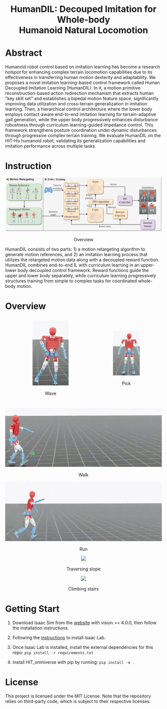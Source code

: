 <h1 align="center">HumanDIL: Decouped Imitation for Whole-body <br> Humanoid Natural Locomotion</h1>

# Abstract
Humanoid robot control based on imitation learning has become a research hotspot for enhancing complex terrain locomotion capabilities due to its effectiveness in transferring human motion dexterity and adaptability. We proposes a novel imitation learning-based control framework called Human Decoupled Imitation Learning (HumanDIL). In it, a motion primitive reconstruction-based action redirection mechanism that extracts human "key skill set" and establishes a bipedal motion feature space, significantly improving data utilization and cross-terrain generalization in imitation learning. Then, a hierarchical control architecture where the lower body employs contact-aware end-to-end imitation learning for terrain-adaptive gait generation, while the upper body progressively enhances disturbance robustness through curriculum learning-guided impedance control. This framework strengthens posture coordination under dynamic disturbances through progressive complex terrain training. We evaluate HumanDIL on the HIT-Hu humanoid robot, validating its generalization capabilities and imitation performance across multiple tasks.

# Instruction

<p align="center">
    <img src="gif/overview.png"">
</p>
<center> Overview </center>

HumanDIL consists of two parts: 1) a motion retargeting algorithm to generate motion references, and 2) an imitation learning process that utilizes the retargeted motion data along with a decoupled reward function. HumanDIL combines end-to-end IL with curriculum learning in an upper-lower body decoupled control framework. Reward functions guide the upper and lower body separately, while curriculum learning progressively structures training from simple to complex tasks for coordinated whole-body motion.


# Overview

<div style="display: flex; justify-content: center; align-items: center;">
  <div style="text-align: center; margin: 10px;">
    <img src="gif/wave.gif" width="45%"><br>
    <p>Wave</p>
  </div>
  <div style="text-align: center; margin: 10px;">
    <img src="gif/pick.gif" width="45%"><br>
    <p>Pick</p>
  </div>
</div>



<p align="center">
    <img src="gif/walk.gif"">
</p>
<center> Walk </center>

<p align="center">
    <img src="gif/run.gif"">
</p>
<center> Run </center>

<p align="center">
    <img src="gif/Traversing slope.gif"">
</p>
<center> Traversing slope </center>

<p align="center">
    <img src="gif/Climbing.gif"">
</p>
<center> Climbing stairs </center>



# Getting Start

1. Download Isaac Sim from the [website](https://developer.nvidia.com/isaac/sim) with vision >= 4.0.0, then follow the installation instructions.

2. Following the [instructions](https://docs.robotsfan.com/isaaclab/) to install Isaac Lab.

3. Once Isaac Lab is installed, install the external dependencies for this repo:
`pip install -r requirements.txt`

4. Install HIT_omniverse with pip by running:
`pip install -e .`


# License
This project is licensed under the MIT License. Note that the repository relies on third-party code, which is subject to their respective licenses.